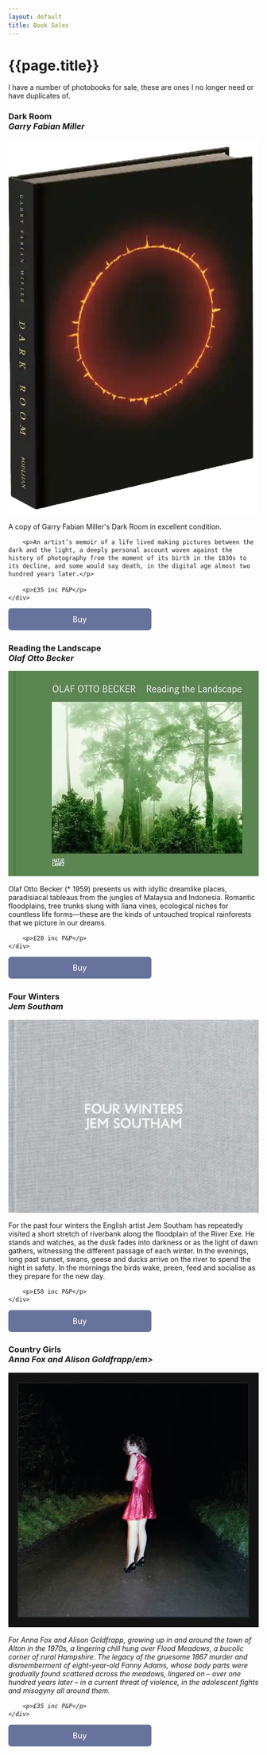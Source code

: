 ```yaml
---
layout: default
title: Book Sales
---
```


# {{page.title}}

I have a number of photobooks for sale, these are ones I no longer need or have duplicates of.

<div class="book-sales">
	<h3>Dark Room<br/>
	<em>Garry Fabian Miller</em></h3>
<div class="book-sales-container">
	<div class="book-sale-item">
		<img src="dark-room.webp" alt="Dark Room by Garry Fabian Miller" />
	</div>
	<div class="book-sale-item-two">
		<p>A copy of Garry Fabian Miller's Dark Room in excellent condition.</p>

		<p>An artist’s memoir of a life lived making pictures between the dark and the light, a deeply personal account woven against the history of photography from the moment of its birth in the 1830s to its decline, and some would say death, in the digital age almost two hundred years later.</p>
		
		<p>£35 inc P&P</p>
	</div>
</div>
	<a href="https://buy.stripe.com/3cs6p2gVa4YPe0UaF4" class="buybutton">
		<img src="../assets/buy.svg" width="288px" height="44px" alt="Buy" title="Buy" />
	</a>
</div>

<div class="book-sales">
	<h3>Reading the Landscape<br/>
	<em>Olaf Otto Becker</em></h3>
<div class="book-sales-container">
	<div class="book-sale-item">
		<img src="reading-the-landscape.webp" alt="Reading the Landscape by Olaf Otto Becker" />
	</div>
	<div class="book-sale-item-two">
		<p>Olaf Otto Becker (* 1959) presents us with idyllic dreamlike places, paradisiacal tableaus from the jungles of Malaysia and Indonesia. Roman­tic floodplains, tree trunks slung with liana vines, eco­logical niches for countless life forms―these are the kinds of untouched tropical rainforests that we pic­ture in our dreams. </p>
	
		<p>£20 inc P&P</p>
	</div>
</div>
	<a href="https://buy.stripe.com/5kAcNqfR6aj93mg8wX" class="buybutton">
		<img src="../assets/buy.svg" width="288px" height="44px" alt="Buy" title="Buy" />
	</a>
</div>

<div class="book-sales">
	<h3>Four Winters<br/>
	<em>Jem Southam</em></h3>
<div class="book-sales-container">
	<div class="book-sale-item">
		<img src="four-winters.webp" alt="Four Winters by Jem Southam" />
	</div>
	<div class="book-sale-item-two">
		<p>For the past four winters the English artist Jem Southam has repeatedly visited a short stretch of riverbank along the floodplain of the River Exe. He stands and watches, as the dusk fades into darkness or as the light of dawn gathers, witnessing the different passage of each winter. In the evenings, long past sunset, swans, geese and ducks arrive on the river to spend the night in safety. In the mornings the birds wake, preen, feed and socialise as they prepare for the new day.</p>
	
		<p>£50 inc P&P</p>
	</div>
</div>
	<a href="https://buy.stripe.com/00gdRucEU62T3mg00s" class="buybutton">
		<img src="../assets/buy.svg" width="288px" height="44px" alt="Buy" title="Buy" />
	</a>
</div>

<div class="book-sales">
	<h3>Country Girls<br/>
	<em>Anna Fox and Alison Goldfrapp/em></h3>
<div class="book-sales-container">
	<div class="book-sale-item">
		<img src="country-girls.webp" alt="Country Girls by Anna Fox and Alison Goldfrapp" />
	</div>
	<div class="book-sale-item-two">
		<p>For Anna Fox and Alison Goldfrapp, growing up in and around the town of Alton in the 1970s, a lingering chill hung over Flood Meadows, a bucolic corner of rural Hampshire. The legacy of the gruesome 1867 murder and dismemberment of eight-year-old Fanny Adams, whose body parts were gradually found scattered across the meadows, lingered on – over one hundred years later – in a current threat of violence, in the adolescent fights and misogyny all around them.</p>
	
		<p>£35 inc P&P</p>
	</div>
</div>
	<a href="https://buy.stripe.com/fZe3cQawM0Iz9KEdRj" class="buybutton">
		<img src="../assets/buy.svg" width="288px" height="44px" alt="Buy" title="Buy" />
	</a>
</div>